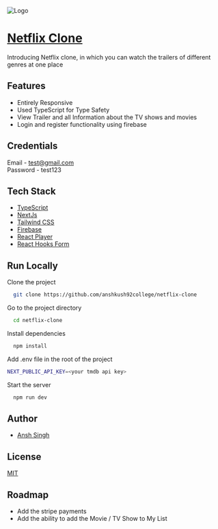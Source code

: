 
![Logo](https://rb.gy/ulxxee)


# [Netflix Clone](https://netflix-clone-anshkush92college.vercel.app/)

Introducing Netflix clone, in which you can watch the trailers
of different genres at one place 

## Features

- Entirely Responsive
- Used TypeScript for Type Safety
- View Trailer and all Information about the TV shows and movies
- Login and register functionality using firebase

## Credentials
Email - test@gmail.com <br>
Password - test123

 


## Tech Stack

- [TypeScript](https://www.typescriptlang.org/)
- [NextJs](https://nextjs.org/docs/getting-started)
- [Tailwind CSS](https://tailwindcss.com/)
- [Firebase](https://firebase.google.com/)
- [React Player](https://www.npmjs.com/package/react-player)
- [React Hooks Form](https://react-hook-form.com/)






## Run Locally

Clone the project

```bash
  git clone https://github.com/anshkush92college/netflix-clone
```

Go to the project directory

```bash
  cd netflix-clone
```

Install dependencies

```bash
  npm install
```

Add .env file in the root of the project
```bash
NEXT_PUBLIC_API_KEY=<your tmdb api key>
```

Start the server

```bash
  npm run dev
```

## Author

- [Ansh Singh](https://www.github.com/anshkush92college)


## License

[MIT](https://choosealicense.com/licenses/mit/)


## Roadmap

- Add the stripe payments
- Add the ability to add the Movie / TV Show to My List

